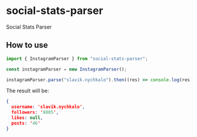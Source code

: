 # social-stats-parser
Social Stats Parser


## How to use

```js
import { InstagramParser } from "social-stats-parser";

const instagramParser = new InstagramParser();

instagramParser.parse("slavik.nychkalo").then((res) => console.log(res));
```

The result will be:

```json
{
  username: 'slavik.nychkalo',
  followers: '8805',
  likes: null,
  posts: '46'
}
```